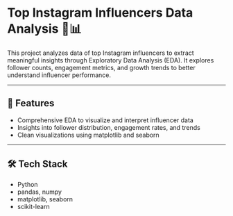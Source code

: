 # Top Instagram Influencers Data Analysis 📸📊

This project analyzes data of top Instagram influencers to extract meaningful insights through Exploratory Data Analysis (EDA). It explores follower counts, engagement metrics, and growth trends to better understand influencer performance.

---

## 🚀 Features

- Comprehensive EDA to visualize and interpret influencer data  
- Insights into follower distribution, engagement rates, and trends  
- Clean visualizations using matplotlib and seaborn  

---

## 🛠️ Tech Stack

- Python  
- pandas, numpy  
- matplotlib, seaborn  
- scikit-learn  
